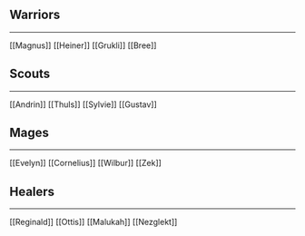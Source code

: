## Warriors
---
[[Magnus]]
[[Heiner]]
[[Grukli]]
[[Bree]]

## Scouts
---
[[Andrin]]
[[Thuls]]
[[Sylvie]]
[[Gustav]]

## Mages
---
[[Evelyn]]
[[Cornelius]]
[[Wilbur]]
[[Zek]]

## Healers
---
[[Reginald]]
[[Ottis]]
[[Malukah]]
[[Nezglekt]]
